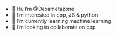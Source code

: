 - 👋 Hi, I’m @Dexametazone
- 👀 I’m interested in cpp, JS & python
- 🌱 I’m currently learning machine learning
- 💞️ I’m looking to collaborate on cpp
